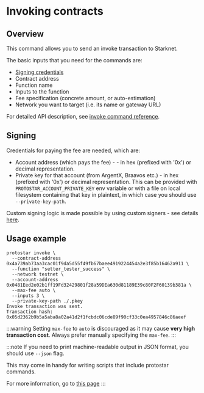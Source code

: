 # Invoking contracts

## Overview

This command allows you to send an invoke transaction to Starknet.

The basic inputs that you need for the commands are:

- [Signing credentials](#signing)
- Contract address
- Function name
- Inputs to the function
- Fee specification (concrete amount, or auto-estimation)
- Network you want to target (i.e. its name or gateway URL)

For detailed API description, see [invoke command reference](../../cli-reference.md#invoke).

## Signing

Credentials for paying the fee are needed, which are:

- Account address (which pays the fee) - - in hex (prefixed with '0x') or decimal representation.
- Private key for that account (from ArgentX, Braavos etc.) - in hex (prefixed with '0x') or decimal representation.
  This can be provided with `PROTOSTAR_ACCOUNT_PRIVATE_KEY` env variable or with a file on local filesystem containing
  that key in plaintext, in which case you should use `--private-key-path`.

Custom signing logic is made possible by using custom signers - see details [here](./08-signing.md).

## Usage example

```shell title="Example"
protostar invoke \
  --contract-address 0x4a739ab73aa3cac01f9da5d55f49fb67baee4919224454a2e3f85b16462a911 \
  --function "setter_tester_success" \
  --network testnet \
  --account-address 0x0481Eed2e02b1ff19Fd32429801f28a59DEa630d81189E39c80F2F60139b381a \
  --max-fee auto \
  --inputs 3 \
  --private-key-path ./.pkey
Invoke transaction was sent.
Transaction hash: 0x05d2362b9b5a5aba8a02a41d2f1fcbdc06cde89f90cf33c0ea4957846c86aeef
```

:::warning
Setting `max-fee` to `auto` is discouraged as it may cause **very high transaction cost**. Always prefer manually
specifying the `max-fee`.
:::

:::note
If you need to print machine-readable output in JSON format, you should use `--json` flag.

This may come in handy for writing scripts that include protostar commands.

For more information, go to [this page](./09-scripting.md)
:::
